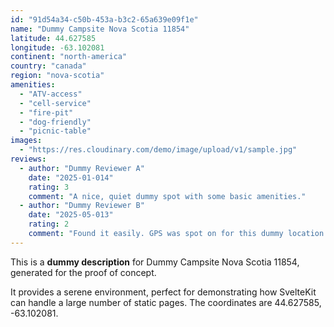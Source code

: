```yaml
---
id: "91d54a34-c50b-453a-b3c2-65a639e09f1e"
name: "Dummy Campsite Nova Scotia 11854"
latitude: 44.627585
longitude: -63.102081
continent: "north-america"
country: "canada"
region: "nova-scotia"
amenities:
  - "ATV-access"
  - "cell-service"
  - "fire-pit"
  - "dog-friendly"
  - "picnic-table"
images:
  - "https://res.cloudinary.com/demo/image/upload/v1/sample.jpg"
reviews:
  - author: "Dummy Reviewer A"
    date: "2025-01-014"
    rating: 3
    comment: "A nice, quiet dummy spot with some basic amenities."
  - author: "Dummy Reviewer B"
    date: "2025-05-013"
    rating: 2
    comment: "Found it easily. GPS was spot on for this dummy location."
---
```


This is a **dummy description** for Dummy Campsite Nova Scotia 11854, generated for the proof of concept.

It provides a serene environment, perfect for demonstrating how SvelteKit can handle a large number of static pages. The coordinates are 44.627585, -63.102081.
